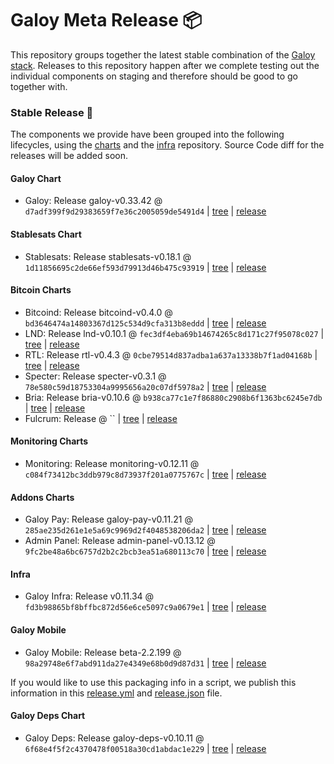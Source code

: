 # Galoy Meta Release 📦

This repository groups together the latest stable combination of the [Galoy stack](https://github.com/GaloyMoney/awesome-galoy#tech-components).
Releases to this repository happen after we complete testing out the individual components on staging and therefore should be good to go together with.

### Stable Release 🎉

The components we provide have been grouped into the following lifecycles, using the [charts](https://github.com/GaloyMoney/charts) and the [infra](https://github.com/GaloyMoney/galoy-infra) repository.
Source Code diff for the releases will be added soon.

#### Galoy Chart
- Galoy: Release galoy-v0.33.42 @ `d7adf399f9d29383659f7e36c2005059de5491d4` | [tree](https://github.com/GaloyMoney/charts/tree/d7adf399f9d29383659f7e36c2005059de5491d4/charts/galoy) | [release](https://github.com/GaloyMoney/charts/releases/tag/galoy-v0.33.42)

#### Stablesats Chart
- Stablesats: Release stablesats-v0.18.1 @ `1d11856695c2de66ef593d79913d46b475c93919` | [tree](https://github.com/GaloyMoney/charts/tree/1d11856695c2de66ef593d79913d46b475c93919/charts/stablesats) | [release](https://github.com/GaloyMoney/charts/releases/tag/stablesats-v0.18.1)

#### Bitcoin Charts
- Bitcoind: Release bitcoind-v0.4.0 @ `bd3646474a14803367d125c534d9cfa313b8eddd` | [tree](https://github.com/GaloyMoney/charts/tree/bd3646474a14803367d125c534d9cfa313b8eddd/charts/bitcoind) | [release](https://github.com/GaloyMoney/charts/releases/tag/bitcoind-v0.4.0)
- LND: Release lnd-v0.10.1 @ `fec3df4eba69b14674265c8d171c27f95078c027` | [tree](https://github.com/GaloyMoney/charts/tree/fec3df4eba69b14674265c8d171c27f95078c027/charts/lnd) | [release](https://github.com/GaloyMoney/charts/releases/tag/lnd-v0.10.1)
- RTL: Release rtl-v0.4.3 @ `0cbe79514d837adba1a637a13338b7f1ad04168b` | [tree](https://github.com/GaloyMoney/charts/tree/0cbe79514d837adba1a637a13338b7f1ad04168b/charts/rtl) | [release](https://github.com/GaloyMoney/charts/releases/tag/rtl-v0.4.3)
- Specter: Release specter-v0.3.1 @ `78e580c59d18753304a9995656a20c07df5978a2` | [tree](https://github.com/GaloyMoney/charts/tree/78e580c59d18753304a9995656a20c07df5978a2/charts/specter) | [release](https://github.com/GaloyMoney/charts/releases/tag/specter-v0.3.1)
- Bria: Release bria-v0.10.6 @ `b938ca77c1e7f86880c2908b6f1363bc6245e7db` | [tree](https://github.com/GaloyMoney/charts/tree/b938ca77c1e7f86880c2908b6f1363bc6245e7db/charts/bria) | [release](https://github.com/GaloyMoney/charts/releases/tag/bria-v0.10.6)
- Fulcrum: Release  @ `` | [tree](https://github.com/GaloyMoney/charts/tree//charts/fulcrum) | [release](https://github.com/GaloyMoney/charts/releases/tag/)

#### Monitoring Charts
- Monitoring: Release monitoring-v0.12.11 @ `c084f73412bc3ddb979c8d73937f201a0775767c` | [tree](https://github.com/GaloyMoney/charts/tree/c084f73412bc3ddb979c8d73937f201a0775767c/charts/monitoring) | [release](https://github.com/GaloyMoney/charts/releases/tag/monitoring-v0.12.11)

#### Addons Charts
- Galoy Pay: Release galoy-pay-v0.11.21 @ `285ae235d261e1e5a69c9969d2f4048538206da2` | [tree](https://github.com/GaloyMoney/charts/tree/285ae235d261e1e5a69c9969d2f4048538206da2/charts/galoy-pay) | [release](https://github.com/GaloyMoney/charts/releases/tag/galoy-pay-v0.11.21)
- Admin Panel: Release admin-panel-v0.13.12 @ `9fc2be48a6bc6757d2b2c2bcb3ea51a680113c70` | [tree](https://github.com/GaloyMoney/charts/tree/9fc2be48a6bc6757d2b2c2bcb3ea51a680113c70/charts/admin-panel) | [release](https://github.com/GaloyMoney/charts/releases/tag/admin-panel-v0.13.12)

#### Infra

- Galoy Infra: Release v0.11.34 @ `fd3b98865bf8bffbc872d56e6ce5097c9a0679e1` | [tree](https://github.com/GaloyMoney/galoy-infra/tree/fd3b98865bf8bffbc872d56e6ce5097c9a0679e1) | [release](https://github.com/GaloyMoney/galoy-infra/releases/tag/v0.11.34)

#### Galoy Mobile

- Galoy Mobile: Release beta-2.2.199 @ `98a29748e6f7abd911da27e4349e68b0d9d87d31` | [tree](https://github.com/GaloyMoney/galoy-mobile/tree/98a29748e6f7abd911da27e4349e68b0d9d87d31) | [release](https://github.com/GaloyMoney/galoy-mobile/releases/tag/beta-2.2.199)

If you would like to use this packaging info in a script, we publish this information in this [release.yml](./release.yml) and [release.json](./release.json) file.

#### Galoy Deps Chart
- Galoy Deps: Release galoy-deps-v0.10.11 @ `6f68e4f5f2c4370478f00518a30cd1abdac1e229` | [tree](https://github.com/GaloyMoney/charts/tree/6f68e4f5f2c4370478f00518a30cd1abdac1e229/charts/galoy-deps) | [release](https://github.com/GaloyMoney/charts/releases/tag/galoy-deps-v0.10.11)
